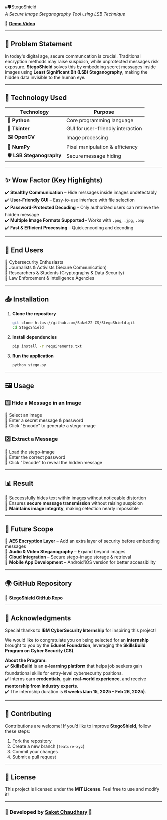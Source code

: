 #🛡️StegoShield  
*A Secure Image Steganography Tool using LSB Technique*  

🔗 **[Demo Video](https://www.awesomescreenshot.com/video/36651748?key=0e8fbd42e35b1abd0fe5e3e31b235e8f)**  

---

## 📌 **Problem Statement**  
In today's digital age, secure communication is crucial. Traditional encryption methods may raise suspicion, while unprotected messages risk exposure. **StegoShield** solves this by embedding secret messages inside images using **Least Significant Bit (LSB) Steganography**, making the hidden data invisible to the human eye.  

---

## 🚀 **Technology Used**  
| **Technology** | **Purpose** |
|---------------|------------|
| 🐍 **Python** | Core programming language |
| 🎨 **Tkinter** | GUI for user-friendly interaction |
| 🖼 **OpenCV** | Image processing |
| 🔢 **NumPy** | Pixel manipulation & efficiency |
| 🛡️ **LSB Steganography** | Secure message hiding |

---

## ✨ **Wow Factor (Key Highlights)**  
✔️ **Stealthy Communication** – Hide messages inside images undetectably  
✔️ **User-Friendly GUI** – Easy-to-use interface with file selection  
✔️ **Password-Protected Decoding** – Only authorized users can retrieve the hidden message  
✔️ **Multiple Image Formats Supported** – Works with `.png`, `.jpg`, `.bmp`  
✔️ **Fast & Efficient Processing** – Quick encoding and decoding  

---

## 🎯 **End Users**  
🔹 Cybersecurity Enthusiasts  
🔹 Journalists & Activists (Secure Communication)  
🔹 Researchers & Students (Cryptography & Data Security)  
🔹 Law Enforcement & Intelligence Agencies  

---

## 📥 **Installation**  
1. **Clone the repository**  
   ```bash
   git clone https://github.com/Saket22-CS/StegoShield.git
   cd StegoShield
   ```

2. **Install dependencies**  
   ```bash
   pip install -r requirements.txt
   ```

3. **Run the application**  
   ```bash
   python stego.py
   ```

---

## 🖼️ **Usage**  
### **1️⃣ Hide a Message in an Image**
🔹 Select an image  
🔹 Enter a secret message & password  
🔹 Click "Encode" to generate a stego-image  

### **2️⃣ Extract a Message**
🔹 Load the stego-image  
🔹 Enter the correct password  
🔹 Click "Decode" to reveal the hidden message  

---

## 📊 **Result**  
🔹 Successfully hides text within images without noticeable distortion  
🔹 Ensures **secure message transmission** without raising suspicion  
🔹 **Maintains image integrity**, making detection nearly impossible  

---

## 🔮 **Future Scope**  
🔹 **AES Encryption Layer** – Add an extra layer of security before embedding messages  
🔹 **Audio & Video Steganography** – Expand beyond images  
🔹 **Cloud Integration** – Secure stego-image storage & retrieval  
🔹 **Mobile App Development** – Android/iOS version for better accessibility  

---

## 🌍 **GitHub Repository**  
🔗 **[StegoShield GitHub Repo](https://github.com/Saket22-CS/StegoShield.git)**  

---

## 🙌 **Acknowledgments**  
Special thanks to **IBM CyberSecurity Internship** for inspiring this project!  

We would like to congratulate you on being selected for an **internship** brought to you by the **Edunet Foundation**, leveraging the **SkillsBuild Program on Cyber Security (CS)**.  

**About the Program:**  
✔️ **SkillsBuild** is an **e-learning platform** that helps job seekers gain foundational skills for entry-level cybersecurity positions.  
✔️ Interns earn **credentials**, gain **real-world experience**, and receive **mentorship from industry experts**.  
✔️ The internship duration is **6 weeks (Jan 15, 2025 – Feb 26, 2025)**.  

---

## 🤝 **Contributing**  
Contributions are welcome! If you’d like to improve **StegoShield**, follow these steps:  
1. Fork the repository  
2. Create a new branch (`feature-xyz`)  
3. Commit your changes  
4. Submit a pull request  

---

## 📜 **License**  
This project is licensed under the **MIT License**. Feel free to use and modify it!  

---

### 📌 **Developed by [Saket Chaudhary](https://github.com/Saket22-CS)** 🎯
